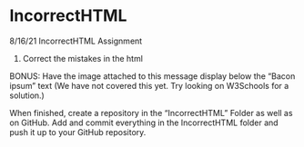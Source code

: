 # IncorrectHTML
8/16/21 IncorrectHTML Assignment

1. Correct the mistakes in the html

BONUS: Have the image attached to this message display below the “Bacon ipsum”  text (We have not covered this yet. Try looking on W3Schools for a solution.)

When finished, create a repository in the “IncorrectHTML” Folder as well as on GitHub. 
Add and commit everything in the IncorrectHTML folder and push it up to your GitHub repository. 
